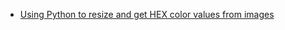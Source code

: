 - [Using Python to resize and get HEX color values from images](https://github.com/terrillo/learn-python/tree/master/resize-image-and-get-hex-color)
